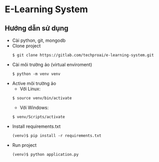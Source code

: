# E-Learning System
## Hướng dẫn sử dụng

- Cài python, git, mongodb
- Clone project
    ```shell
    $ git clone https://gitlab.com/techproai/e-learning-system.git
    ```
- Cài môi trường ảo (virtual enviroment)
    ```shell
    $ python -m venv venv
    ```
- Active môi trường ảo
    - Với Linux: 
    ```shell
    $ source venv/bin/activate
    ``` 
    - Với Windows: 
    ```shell
    $ venv/Scripts/activate
    ``` 
- Install requirements.txt
    ```shell
    (venv)$ pip install -r requirements.txt
    ```
- Run project
    ```shell
    (venv)$ python application.py
    ```